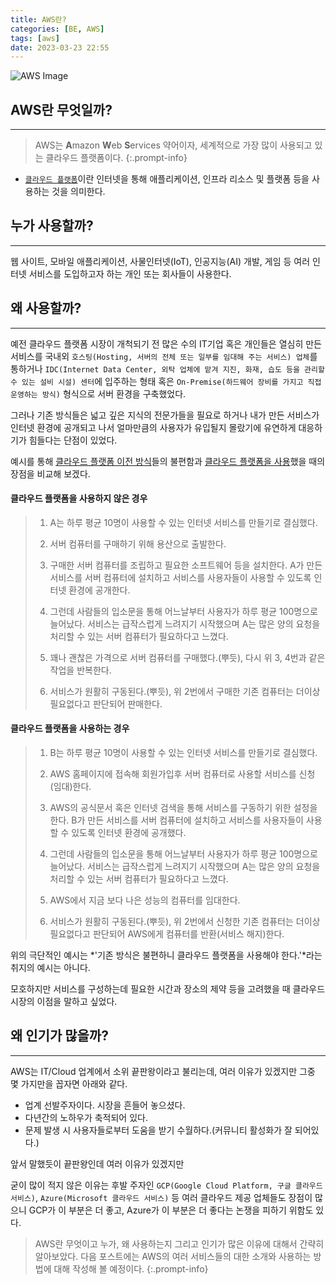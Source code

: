 ```yaml
---
title: AWS란?
categories: [BE, AWS]
tags: [aws]
date: 2023-03-23 22:55
---
```


![AWS Image](https://upload.wikimedia.org/wikipedia/commons/thumb/9/93/Amazon_Web_Services_Logo.svg/300px-Amazon_Web_Services_Logo.svg.png)


## AWS란 무엇일까?

---

> AWS는 **A**mazon **W**eb **S**ervices 약어이자, 세계적으로 가장 많이 사용되고 있는 클라우드 플랫폼이다.
{:.prompt-info}

- [`클라우드 플랫폼`](https://aws.amazon.com/ko/what-is-cloud-computing/)이란 인터넷을 통해 애플리케이션, 인프라 리소스 및 플랫폼 등을 사용하는 것을 의미한다.


## 누가 사용할까?

---

웹 사이트, 모바일 애플리케이션, 사물인터넷(IoT), 인공지능(AI) 개발, 게임 등 여러 인터넷 서비스를 도입하고자 하는 개인 또는 회사들이 사용한다.


## 왜 사용할까?

---

예전 클라우드 플랫폼 시장이 개척되기 전 많은 수의 IT기업 혹은 개인들은 열심히 만든 서비스를 국내외 `호스팅(Hosting, 서버의 전체 또는 일부를 임대해 주는 서비스) 업체`를 통하거나 `IDC(Internet Data Center, 외탁 업체에 맡겨 지진, 화재, 습도 등을 관리할 수 있는 설비 시설) 센터`에 입주하는 형태 혹은 `On-Premise(하드웨어 장비를 가지고 직접 운영하는 방식)` 형식으로 서버 환경을 구축했었다.

그러나 기존 방식들은 넓고 깊은 지식의 전문가들을 필요로 하거나 내가 만든 서비스가 인터넷 환경에 공개되고 나서 얼마만큼의 사용자가 유입될지 몰랐기에 유연하게 대응하기가 힘들다는 단점이 있었다.

예시를 통해 <u>클라우드 플랫폼 이전 방식</u>들의 불편함과 <u>클라우드 플랫폼을 사용</u>했을 때의 장점을 비교해 보겠다.
#### 클라우드 플랫폼을 사용하지 않은 경우
> 1. A는 하루 평균 10명이 사용할 수 있는 인터넷 서비스를 만들기로 결심했다.
>
> 2. 서버 컴퓨터를 구매하기 위해 용산으로 출발한다.
>
> 3. 구매한 서버 컴퓨터를 조립하고 필요한 소프트웨어 등을 설치한다. A가 만든 서비스를 서버 컴퓨터에 설치하고 서비스를 사용자들이 사용할 수 있도록 인터넷 환경에 공개한다.
>
> 4. 그런데 사람들의 입소문을 통해 어느날부터 사용자가 하루 평균 100명으로 늘어났다. 서비스는 급작스럽게 느려지기 시작했으며 A는 많은 양의 요청을 처리할 수 있는 서버 컴퓨터가 필요하다고 느꼈다.
>
> 5. 꽤나 괜찮은 가격으로 서버 컴퓨터를 구매했다.(뿌듯), 다시 위 3, 4번과 같은 작업을 반복한다.
>
> 6. 서비스가 원활히 구동된다.(뿌듯), 위 2번에서 구매한 기존 컴퓨터는 더이상 필요없다고 판단되어 판매한다.

#### 클라우드 플랫폼을 사용하는 경우
> 1. B는 하루 평균 10명이 사용할 수 있는 인터넷 서비스를 만들기로 결심했다.
>
> 2. AWS 홈페이지에 접속해 회원가입후 서버 컴퓨터로 사용할 서비스를 신청(임대)한다.
>
> 3. AWS의 공식문서 혹은 인터넷 검색을 통해 서비스를 구동하기 위한 설정을 한다. B가 만든 서비스를 서버 컴퓨터에 설치하고 서비스를 사용자들이 사용할 수 있도록 인터넷 환경에 공개했다.
>
> 4. 그런데 사람들의 입소문을 통해 어느날부터 사용자가 하루 평균 100명으로 늘어났다. 서비스는 급작스럽게 느려지기 시작했으며 A는 많은 양의 요청을 처리할 수 있는 서버 컴퓨터가 필요하다고 느꼈다.
>
> 5. AWS에서 지금 보다 나은 성능의 컴퓨터를 임대한다.
>
> 6. 서비스가 원활히 구동된다.(뿌듯), 위 2번에서 신청한 기존 컴퓨터는 더이상 필요없다고 판단되어 AWS에게 컴퓨터를 반환(서비스 해지)한다.


위의 극단적인 예시는 *'기존 방식은 불편하니 클라우드 플랫폼을 사용해야 한다.'*라는 취지의 예시는 아니다.

모호하지만 서비스를 구성하는데 필요한 시간과 장소의 제약 등을 고려했을 때 클라우드 시장의 이점을 말하고 싶었다. 


## 왜 인기가 많을까?

---

AWS는 IT/Cloud 업계에서 소위 끝판왕이라고 불리는데, 여러 이유가 있겠지만 그중 몇 가지만을 꼽자면 아래와 같다.
- 업계 선발주자이다. 시장을 흔들어 놓으셨다.
- 다년간의 노하우가 축적되어 있다.
- 문제 발생 시 사용자들로부터 도움을 받기 수월하다.(커뮤니티 활성화가 잘 되어있다.)

앞서 말했듯이 끝판왕인데 여러 이유가 있겠지만 

굳이 많이 적지 않은 이유는 후발 주자인 `GCP(Google Cloud Platform, 구글 클라우드 서비스)`, `Azure(Microsoft 클라우드 서비스)` 등 여러 클라우드 제공 업체들도 장점이 많으니 GCP가 이 부분은 더 좋고, Azure가 이 부분은 더 좋다는 논쟁을 피하기 위함도 있다.


> AWS란 무엇이고 누가, 왜 사용하는지 그리고 인기가 많은 이유에 대해서 간략히 알아보았다.
> 다음 포스트에는 AWS의 여러 서비스들의 대한 소개와 사용하는 방법에 대해 작성해 볼 예정이다.
{:.prompt-info}